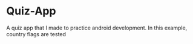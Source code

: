 # Quiz-App
A quiz app that I made to practice android development. In this example, country flags are tested

